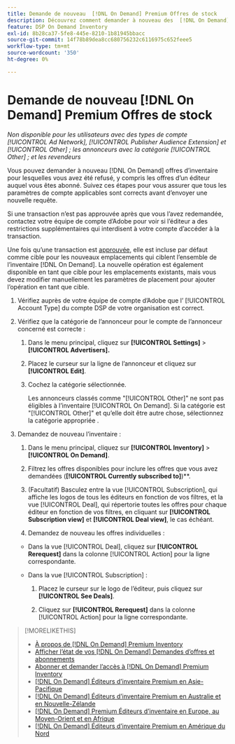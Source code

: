 ```yaml
---
title: Demande de nouveau  [!DNL On Demand] Premium Offres de stock
description: Découvrez comment demander à nouveau des  [!DNL On Demand] offres qui ont été précédemment refusées.
feature: DSP On Demand Inventory
exl-id: 8b28ca37-5fe8-445e-8210-1b81945bbacc
source-git-commit: 14f78b89dea8cc680756232c6116975c652feee5
workflow-type: tm+mt
source-wordcount: '350'
ht-degree: 0%

---
```


# Demande de nouveau [!DNL On Demand] Premium Offres de stock

*Non disponible pour les utilisateurs avec des types de compte [!UICONTROL Ad Network], [!UICONTROL Publisher Audience Extension] et [!UICONTROL Other] ; les annonceurs avec la catégorie [!UICONTROL Other] ; et les revendeurs*

Vous pouvez demander à nouveau [!DNL On Demand] offres d’inventaire pour lesquelles vous avez été refusé, y compris les offres d’un éditeur auquel vous êtes abonné. Suivez ces étapes pour vous assurer que tous les paramètres de compte applicables sont corrects avant d’envoyer une nouvelle requête.

Si une transaction n’est pas approuvée après que vous l’avez redemandée, contactez votre équipe de compte d’Adobe pour voir si l’éditeur a des restrictions supplémentaires qui interdisent à votre compte d’accéder à la transaction.

Une fois qu’une transaction est [approuvée](/help/dsp/inventory/on-demand-inventory-view-status.md), elle est incluse par défaut comme cible pour les nouveaux emplacements qui ciblent l’ensemble de l’inventaire [!DNL On Demand]. La nouvelle opération est également disponible en tant que cible pour les emplacements existants, mais vous devez modifier manuellement les paramètres de placement pour ajouter l’opération en tant que cible.

1. Vérifiez auprès de votre équipe de compte d’Adobe que l’ [!UICONTROL Account Type] du compte DSP de votre organisation est correct.

1. Vérifiez que la catégorie de l’annonceur pour le compte de l’annonceur concerné est correcte :

   1. Dans le menu principal, cliquez sur **[!UICONTROL Settings]** > **[!UICONTROL Advertisers].**

   1. Placez le curseur sur la ligne de l’annonceur et cliquez sur **[!UICONTROL Edit]**.

   1. Cochez la catégorie sélectionnée.

      Les annonceurs classés comme &quot;[!UICONTROL Other]&quot; ne sont pas éligibles à l’inventaire [!UICONTROL On Demand]. Si la catégorie est &quot;[!UICONTROL Other]&quot; et qu’elle doit être autre chose, sélectionnez la catégorie appropriée <!-- [category](/help/dsp/admin/advertiser-settings.md) -->.

1. Demandez de nouveau l’inventaire :

   1. Dans le menu principal, cliquez sur **[!UICONTROL Inventory]** > **[!UICONTROL On Demand]**.

   1. Filtrez les offres disponibles pour inclure les offres que vous avez demandées (**[!UICONTROL Currently subscribed to]**)**.

   1. (Facultatif) Basculez entre la vue [!UICONTROL Subscription], qui affiche les logos de tous les éditeurs en fonction de vos filtres, et la vue [!UICONTROL Deal], qui répertorie toutes les offres pour chaque éditeur en fonction de vos filtres, en cliquant sur **[!UICONTROL Subscription view]** et **[!UICONTROL Deal view]**, le cas échéant.

   1. Demandez de nouveau les offres individuelles :

   * Dans la vue [!UICONTROL Deal], cliquez sur **[!UICONTROL Rerequest]** dans la colonne [!UICONTROL Action] pour la ligne correspondante.

   * Dans la vue [!UICONTROL Subscription] :

      1. Placez le curseur sur le logo de l’éditeur, puis cliquez sur **[!UICONTROL See Deals]**.

      1. Cliquez sur **[!UICONTROL Rerequest]** dans la colonne [!UICONTROL Action] pour la ligne correspondante.

>[!MORELIKETHIS]
>
>* [À propos de [!DNL On Demand] Premium Inventory](on-demand-inventory-about.md)
>* [Afficher l’état de vos  [!DNL On Demand]  Demandes d’offres et abonnements ](on-demand-inventory-view-status.md)
>* [Abonner et demander l’accès à [!DNL On Demand] Premium Inventory](on-demand-inventory-subscribe.md)
>* [[!DNL On Demand]  Éditeurs d’inventaire Premium en Asie-Pacifique](on-demand-inventory-publishers-apac.md)
>* [[!DNL On Demand]  Éditeurs d’inventaire Premium en Australie et en Nouvelle-Zélande](on-demand-inventory-publishers-anz.md)
>* [[!DNL On Demand] Premium Éditeurs d’inventaire en Europe, au Moyen-Orient et en Afrique](on-demand-inventory-publishers-emea.md)
>* [[!DNL On Demand]  Éditeurs d’inventaire Premium en Amérique du Nord](on-demand-inventory-publishers-na.md)
